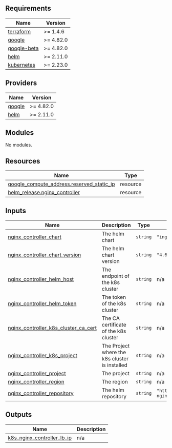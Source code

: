 <!-- BEGIN_TF_DOCS -->
## Requirements

| Name | Version |
|------|---------|
| <a name="requirement_terraform"></a> [terraform](#requirement\_terraform) | >= 1.4.6 |
| <a name="requirement_google"></a> [google](#requirement\_google) | >= 4.82.0 |
| <a name="requirement_google-beta"></a> [google-beta](#requirement\_google-beta) | >= 4.82.0 |
| <a name="requirement_helm"></a> [helm](#requirement\_helm) | >= 2.11.0 |
| <a name="requirement_kubernetes"></a> [kubernetes](#requirement\_kubernetes) | >= 2.23.0 |

## Providers

| Name | Version |
|------|---------|
| <a name="provider_google"></a> [google](#provider\_google) | >= 4.82.0 |
| <a name="provider_helm"></a> [helm](#provider\_helm) | >= 2.11.0 |

## Modules

No modules.

## Resources

| Name | Type |
|------|------|
| [google_compute_address.reserved_static_ip](https://registry.terraform.io/providers/hashicorp/google/latest/docs/resources/compute_address) | resource |
| [helm_release.nginx_controller](https://registry.terraform.io/providers/hashicorp/helm/latest/docs/resources/release) | resource |

## Inputs

| Name | Description | Type | Default | Required |
|------|-------------|------|---------|:--------:|
| <a name="input_nginx_controller_chart"></a> [nginx\_controller\_chart](#input\_nginx\_controller\_chart) | The helm chart | `string` | `"ingress-nginx"` | no |
| <a name="input_nginx_controller_chart_version"></a> [nginx\_controller\_chart\_version](#input\_nginx\_controller\_chart\_version) | The helm chart version | `string` | `"4.6.0"` | no |
| <a name="input_nginx_controller_helm_host"></a> [nginx\_controller\_helm\_host](#input\_nginx\_controller\_helm\_host) | The endpoint of the k8s cluster | `string` | n/a | yes |
| <a name="input_nginx_controller_helm_token"></a> [nginx\_controller\_helm\_token](#input\_nginx\_controller\_helm\_token) | The token of the k8s cluster | `string` | n/a | yes |
| <a name="input_nginx_controller_k8s_cluster_ca_cert"></a> [nginx\_controller\_k8s\_cluster\_ca\_cert](#input\_nginx\_controller\_k8s\_cluster\_ca\_cert) | The CA certificate of the k8s cluster | `string` | n/a | yes |
| <a name="input_nginx_controller_k8s_project"></a> [nginx\_controller\_k8s\_project](#input\_nginx\_controller\_k8s\_project) | The Project where the k8s cluster is installed | `string` | n/a | yes |
| <a name="input_nginx_controller_project"></a> [nginx\_controller\_project](#input\_nginx\_controller\_project) | The project | `string` | n/a | yes |
| <a name="input_nginx_controller_region"></a> [nginx\_controller\_region](#input\_nginx\_controller\_region) | The region | `string` | n/a | yes |
| <a name="input_nginx_controller_repository"></a> [nginx\_controller\_repository](#input\_nginx\_controller\_repository) | The helm repository | `string` | `"https://kubernetes.github.io/ingress-nginx"` | no |

## Outputs

| Name | Description |
|------|-------------|
| <a name="output_k8s_nginx_controller_lb_ip"></a> [k8s\_nginx\_controller\_lb\_ip](#output\_k8s\_nginx\_controller\_lb\_ip) | n/a |
<!-- END_TF_DOCS -->